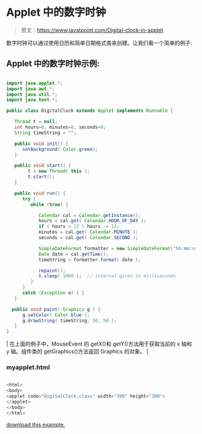 # Applet 中的数字时钟

> 原文：<https://www.javatpoint.com/Digital-clock-in-applet>

数字时钟可以通过使用日历和简单日期格式类来创建。让我们看一个简单的例子:

## Applet 中的数字时钟示例:

<applet code="DigitalClock.class" height="300" width="500"></applet>

```java

import java.applet.*;
import java.awt.*;
import java.util.*;
import java.text.*;

public class DigitalClock extends Applet implements Runnable {

   Thread t = null;
   int hours=0, minutes=0, seconds=0;
   String timeString = "";

   public void init() {
      setBackground( Color.green);
   }

   public void start() {
        t = new Thread( this );
        t.start();
   }

   public void run() {
      try {
         while (true) {

            Calendar cal = Calendar.getInstance();
            hours = cal.get( Calendar.HOUR_OF_DAY );
            if ( hours > 12 ) hours -= 12;
            minutes = cal.get( Calendar.MINUTE );
            seconds = cal.get( Calendar.SECOND );

            SimpleDateFormat formatter = new SimpleDateFormat("hh:mm:ss");
            Date date = cal.getTime();
            timeString = formatter.format( date );

            repaint();
            t.sleep( 1000 );  // interval given in milliseconds
         }
      }
      catch (Exception e) { }
   }

  public void paint( Graphics g ) {
      g.setColor( Color.blue );
      g.drawString( timeString, 50, 50 );
   }
}

```

| 在上面的例子中，MouseEvent 的 getX()和 getY()方法用于获取当前的 x 轴和 y 轴。组件类的 getGraphics()方法返回 Graphics 的对象。 |

### myapplet.html

```java

<html>
<body>
<applet code="DigitalClock.class" width="300" height="300">
</applet>
</body>
</html>

```

[download this example.](https://static.javatpoint.com/src/applet/DigitalClock.jar)